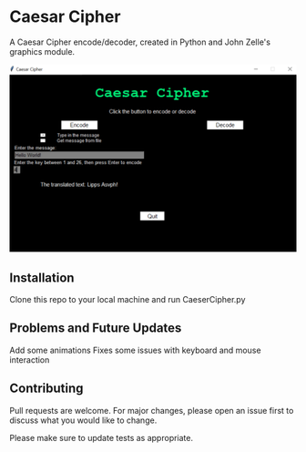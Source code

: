 # Caesar Cipher

A Caesar Cipher encode/decoder, created in Python and John Zelle's graphics module.

<img src="./src/screenshot.png" width="600"/>

## Installation

Clone this repo to your local machine and run CaeserCipher.py


## Problems and Future Updates

Add some animations
Fixes some issues with keyboard and mouse interaction


## Contributing
Pull requests are welcome. For major changes, please open an issue first to discuss what you would like to change.

Please make sure to update tests as appropriate.
